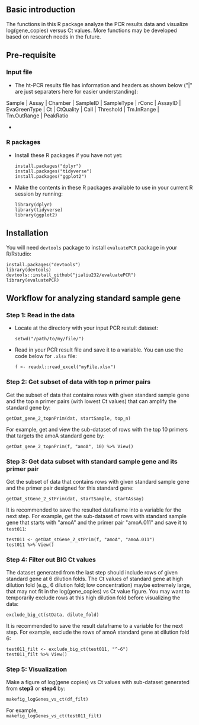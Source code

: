 ## Basic introduction

The functions in this R package analyze the PCR results data and visualize log(gene_copies) versus Ct values. More functions may be developed based on research needs in the future.


## Pre-requisite

### Input file

- The ht-PCR results file has information and headers as shown below ("|" are just separaters here for easier understanding):

Sample  | Assay |	Chamber	| SampleID  |	SampleType  |	rConc |	AssayID |	EvaGreenType  |	Ct  |	CtQuality |	Call  |	Threshold |	Tm.InRange  |	Tm.OutRange |	PeakRatio

- 

### R packages

- Install these R packages if you have not yet:
  
  `install.packages("dplyr")`  
  `install.packages("tidyverse")`  
  `install.packages("ggplot2")`  
  
- Make the contents in these R packages available to use in your current R session by running:
  
  `library(dplyr)`  
  `library(tidyverse)`  
  `library(ggplot2)`  


## Installation
  
You will need `devtools` package to install `evaluatePCR` package in your R/Rstudio:

  `install.packages("devtools")`  
  `library(devtools)`  
  `devtools::install_github("jialiu232/evaluatePCR")`  
  `library(evaluatePCR)`  
  

## Workflow for analyzing standard sample gene

### Step 1: Read in the data

- Locate at the directory with your input PCR restult dataset:

  `setwd("/path/to/my/file/")`
  
- Read in your PCR result file and save it to a variable. You can use the code below for `.xlsx` file:

  `f <- readxl::read_excel("myFile.xlsx")`
  
### Step 2: Get subset of data with top n primer pairs

Get the subset of data that contains rows with given standard sample gene and the top n primer pairs (with lowest Ct values) that can amplify the standard gene by:

  `getDat_gene_2_topnPrim(dat, startSample, top_n)`  

For example, get and view the sub-dataset of rows with the top 10 primers that targets the amoA standard gene by:

  `getDat_gene_2_topnPrim(f, "amoA", 10) %>% View()`
  

### Step 3: Get data subset with standard sample gene and its primer pair

Get the subset of data that contains rows with given standard sample gene and the primer pair designed for this standard gene:

  `getDat_stGene_2_stPrim(dat, startSample, startAssay)`  

It is recommended to save the resulted dataframe into a variable for the next step. For example, get the sub-dataset of rows with standard sample gene that starts with "amoA" and the primer pair "amoA.011" and save it to `test011`:

  `test011 <- getDat_stGene_2_stPrim(f, "amoA", "amoA.011")`   
  `test011 %>% View()`

### Step 4: Filter out BIG Ct values
  
The dataset generated from the last step should include rows of given standard gene at 6 dilution folds. The Ct values of standard gene at high dilution fold (e.g., 6 dilution fold; low concentration) maybe extremely large, that may not fit in the log(gene_copies) vs Ct value figure. You may want to temporarily exclude rows at this high dilution fold before visualizing the data:

`exclude_big_ct(stData, dilute_fold)`

It is recommended to save the result dataframe to a variable for the next step. For example, exclude the rows of amoA standard gene at dilution fold 6:

`test011_filt <- exclude_big_ct(test011, "^-6")`  
`test011_filt %>% View()`

### Step 5: Visualization

Make a figure of log(gene copies) vs Ct values with sub-dataset generated from **step3** or **step4** by:

`makefig_logGenes_vs_ct(df_filt)`  

For example,  
`makefig_logGenes_vs_ct(test011_filt)`
   


